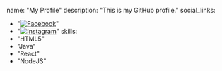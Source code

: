 name: "My Profile"
description: "This is my GitHub profile."
social_links: 
  - "[![Facebook](https://img.shields.io/badge/Facebook-%231877F2.svg?style=for-the-badge&logo=Facebook&logoColor=white)](https://facebook.com/xvclenn)"
  - "[![Instagram](https://img.shields.io/badge/Instagram-%23E4405F.svg?style=for-the-badge&logo=Instagram&logoColor=white)](https://instagram.com/chikusoo_6008)"
skills:
  - "HTML5"
  - "Java"
  - "React"
  - "NodeJS"
